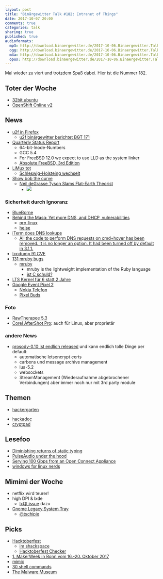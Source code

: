 ```yaml
---
layout: post
title: "Binärgewitter Talk #182: Intranet of Things"
date: 2017-10-07 20:00
comments: true
categories: talk
sharing: true
published: true
audioformats:
  mp3: http://download.binaergewitter.de/2017-10-06.Binaergewitter.Talk.182.mp3
  ogg: http://download.binaergewitter.de/2017-10-06.Binaergewitter.Talk.182.ogg
  m4a: http://download.binaergewitter.de/2017-10-06.Binaergewitter.Talk.182.m4a
  opus: http://download.binaergewitter.de/2017-10-06.Binaergewitter.Talk.182.opus
---
```

Mal wieder zu viert und trotzdem Spaß dabei. Hier ist die Nummer 182.

## Toter der Woche
- [32bit ubuntu]( https://www.heise.de/newsticker/meldung/Ubuntu-gibt-Desktop-Variante-fuer-32-Bit-x86-Systeme-auf-3845582.html )
- [OpenShift Online v2](https://blog.openshift.com/ )

## News
- [u2f in Firefox]( https://www.yubico.com/2017/09/firefox-nightly-enables-support-fido-u2f-security-keys/ )
  - [u2f binärgewitter berichtet BGT 171]( https://blog.binaergewitter.de/2017/04/28/binaergewitter-talk-number-171-bsd-baerte-bulldozer )
- [Quarterly Status Report]( https://www.freebsd.org/news/status/report-2017-04-2017-06.html )
  * 64-bit-Inode-Numbers
  * GCC 5.4
  * For FreeBSD 12.0 we expect to use LLD as the system linker
  * [Absolute FreeBSD, 3rd Edition]( https://blather.michaelwlucas.com/archives/3020 )
- [LiMux tot]( https://www.heise.de/newsticker/meldung/LiMux-Aus-Muenchen-erklaert-neue-Mail-Software-fuer-geheim-3843305.html )
  * [Schleswig-Holsteing wechselt]( https://www.heise.de/newsticker/meldung/Schleswig-Holstein-laeutet-Abschied-von-Microsoft-ein-3849115.html )
- [Show bob the curve]( https://www.gofundme.com/showBoBthecurve )
  * [Neil deGrasse Tyson Slams Flat-Earth Theorist]( https://www.youtube.com/watch?v=XHBZkek8OSU )
    * ![](https://pbs.twimg.com/media/CiHuksZXAAAn4qZ.jpg)


### Sicherheit durch Ignoranz
- [BlueBorne]( https://www.heise.de/security/meldung/BlueBorne-Android-Linux-und-Windows-ueber-Bluetooth-angreifbar-3830319.html )
- [Behind the Masq: Yet more DNS, and DHCP, vulnerabilities]( https://security.googleblog.com/2017/10/behind-masq-yet-more-dns-and-dhcp.html )
  * [pro-linux]( http://www.pro-linux.de/news/1/25207/sicherheits-audit-von-dnsmasq.html )
  * [heise]( https://www.heise.de/security/meldung/Sicherheitsluecken-im-freien-DNS-Server-Dnsmasq-gefaehrden-IoT-Geraete-Linux-Smartphones-Co-3849403.html )
- [iTerm does DNS lookups]( https://gitlab.com/gnachman/iterm2/issues/6050 )
  * [All the code to perform DNS requests on cmd+hover has been removed. It is no longer an option. It had been turned off by default in 3.1.1.]( 
https://gitlab.com/gnachman/iterm2/wikis/dnslookupissue )
- [tcpdump 91 CVE]( http://www.tcpdump.org/tcpdump-changes.txt )
- [131 mruby bugs]( https://blog.mruby.sh/201703261726.html )
  * [mruby]( https://mruby.org/ )
    - mruby is the lightweight implementation of the Ruby language
    - [ist C schuld?]( http://blog.fefe.de/?ts=a749000f )
- [LTS Kernel für 6 statt 2 Jahre]( http://www.pro-linux.de/news/1/25202/langfristige-kernel-unterst%C3%BCtzung-auf-sechs-jahre-ausgedehnt.html )
- [Google Event Pixel 2]( https://www.theverge.com/2017/10/4/16405192/new-google-pixel-2-xl-phone-photos-video-hands-on )
  * [Nokia Telefon]( https://www.hmdglobal.com/ )
  * [Pixel Buds]( https://www.blog.google/products/pixel/pixel-buds/ )
  
### Foto
- [RawTherapee 5.3]( http://rawtherapee.com/blog/rawtherapee-5.3-released )
- [Corel AfterShot Pro](http://www.aftershotpro.com/de/products/aftershot/pro/ ): auch für Linux, aber proprietär

### andere News
- [prosody-0.10 ist endlich released](http://blog.prosody.im/prosody-0-10-0-released/ ) und kann endlich tolle Dinge per default:
    - automatische letsencrypt certs
    - carbons und message archive management
    - lua-5.2
    - websockets
    - StreamManagement (Wiederaufnahme abgebrochener Verbindungen) aber immer noch nur mit 3rd party module

## Themen
- [hackergarten]( http://hackergarten.net/ )
 * [hackadoc]( https://github.com/hackergarten/hackadoc )
 * [cryptpad]( https://cryptpad.fr )

## Lesefoo

- [Diminishing returns of static typing]( https://blog.merovius.de/2017/09/12/diminishing-returns-of-static-typing.html )
- [PulseAudio under the hood]( https://gavv.github.io/blog/pulseaudio-under-the-hood/ )
- [Serving 100 Gbps from an Open Connect Appliance]( https://medium.com/netflix-techblog/serving-100-gbps-from-an-open-connect-appliance-cdb51dda3b99 )
- [windows for linux nerds]( https://blog.jessfraz.com/post/windows-for-linux-nerds/ )

## Mimimi der Woche
- netflix wird teurer!
- high DPI & lxde
    - [lxQt issue](https://github.com/lxde/lxqt/issues/916 ) dazu
- [Gnome Legacy System Tray]( https://twitter.com/tschipie/status/913520971532963842 )
  * [@tschipie]( https://twitter.com/tschipie )

## Picks
- [Hacktoberfest]( https://hacktoberfest.digitalocean.com/ )
   - [im shackspace]( https://blog.shackspace.de/?p=5703 )
   - [Hacktoberfest Checker]( https://hacktoberfestchecker.herokuapp.com/ )
- [1. MakerWeek in Bonn vom 16.-20. Oktober 2017]( https://www.makerweek.io/)
- [mimic]( http://freeflysystems.com/mimic ) 
- [30 shell commands]( https://www.lopezferrando.com/30-interesting-shell-commands/ )
- [The Malware Museum]( https://archive.org/details/malwaremuseum&tab=about )
